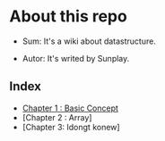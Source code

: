 # About this repo

- Sum: It's a wiki about datastructure.

- Autor: It's writed by Sunplay.

## Index

- [Chapter 1 : Basic Concept](chp1_basic.md)
- [Chapter 2 : Array]
- [Chapter 3: Idongt konew]
